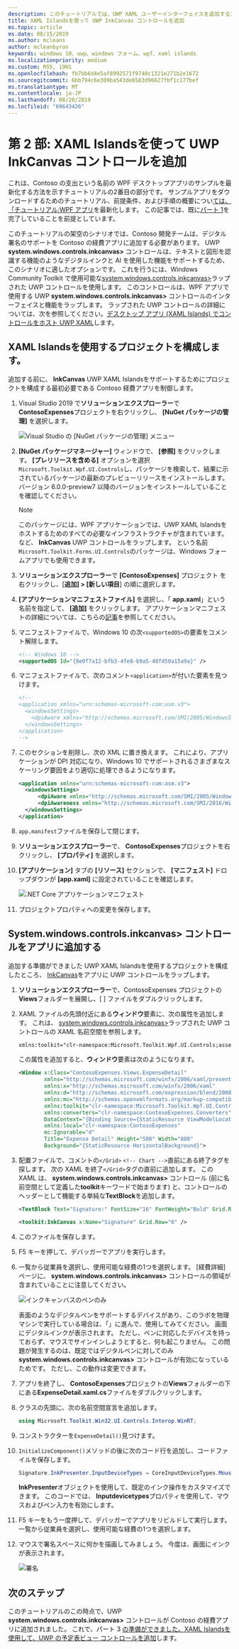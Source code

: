 ```yaml
---
description: このチュートリアルでは、UWP XAML ユーザーインターフェイスを追加する方法、MSIX パッケージを作成する方法、およびその他の最新のコンポーネントを WPF アプリに組み込む方法について説明します。
title: XAML Islandsを使って UWP InkCanvas コントロールを追加
ms.topic: article
ms.date: 08/15/2019
ms.author: mcleans
author: mcleanbyron
keywords: windows 10、uwp、windows フォーム、wpf、xaml islands
ms.localizationpriority: medium
ms.custom: RS5, 19H1
ms.openlocfilehash: fb7bb6d4e5af8992571f9740c1321e271b2e1672
ms.sourcegitcommit: 6bb794c6e309ba543de6583d96627fbf1c177bef
ms.translationtype: MT
ms.contentlocale: ja-JP
ms.lasthandoff: 08/20/2019
ms.locfileid: "69643426"
---
```

# <a name="part-2-add-a-uwp-inkcanvas-control-using-xaml-islands"></a>第 2 部: XAML Islandsを使って UWP InkCanvas コントロールを追加

これは、Contoso の支出という名前の WPF デスクトップアプリのサンプルを最新化する方法を示すチュートリアルの2番目の部分です。 サンプルアプリをダウンロードするためのチュートリアル、前提条件、および手順の概要につい[ては、「チュートリアル:WPF アプリ](modernize-wpf-tutorial.md)を最新化します。 この記事では、既に[パート 1](modernize-wpf-tutorial-1.md)を完了していることを前提としています。

このチュートリアルの架空のシナリオでは、Contoso 開発チームは、デジタル署名のサポートを Contoso の経費アプリに追加する必要があります。 UWP **system.windows.controls.inkcanvas>** コントロールは、テキストと図形を認識する機能のようなデジタルインクと AI を使用した機能をサポートするため、このシナリオに適したオプションです。 これを行うには、Windows Community Toolkit で使用可能な[system.windows.controls.inkcanvas>](https://docs.microsoft.com/windows/communitytoolkit/controls/wpf-winforms/inkcanvas)ラップされた UWP コントロールを使用します。 このコントロールは、WPF アプリで使用する UWP **system.windows.controls.inkcanvas>** コントロールのインターフェイスと機能をラップします。 ラップされた UWP コントロールの詳細については、次を参照してください。[デスクトップ アプリ (XAML Islands) でコントロールをホスト UWP XAML](xaml-islands.md)します。

## <a name="configure-the-project-to-use-xaml-islands"></a>XAML Islandsを使用するプロジェクトを構成します。

追加する前に、 **InkCanvas** UWP XAML Islandsをサポートするためにプロジェクトを構成する最初必要である Contoso 経費アプリを制御します。

1. Visual Studio 2019 で**ソリューションエクスプローラー**で**ContosoExpenses**プロジェクトを右クリックし、 **[NuGet パッケージの管理]** を選択します。

    ![Visual Studio の [NuGet パッケージの管理] メニュー](images/wpf-modernize-tutorial//ManageNuGetPackages.png)

2. **[NuGet パッケージマネージャー]** ウィンドウで、 **[参照]** をクリックします。 **[プレリリースを含める]** オプションを選択`Microsoft.Toolkit.Wpf.UI.Controls`し、パッケージを検索して、結果に示されているパッケージの最新のプレビューリリースをインストールします。 バージョン 6.0.0-preview7 以降のバージョンをインストールしていることを確認してください。

    > [!NOTE]
    > このパッケージには、WPF アプリケーションでは、UWP XAML Islandsをホストするためのすべての必要なインフラストラクチャが含まれています。 など、 **InkCanvas** UWP コントロールをラップします。 という名前`Microsoft.Toolkit.Forms.UI.Controls`のパッケージは、Windows フォームアプリでも使用できます。

3. **ソリューションエクスプローラー**で **[ContosoExpenses]** プロジェクト を右クリックし、[**追加] > [新しい項目**] の順に選択します。

4. **[アプリケーションマニフェストファイル]** を選択し、「 **app.xaml**」という名前を指定して、 **[追加]** をクリックします。 アプリケーションマニフェストの詳細については、こちらの[記事](https://docs.microsoft.com/windows/desktop/SbsCs/application-manifests)を参照してください。

5. マニフェストファイルで、Windows 10 の次`<supportedOS>`の要素をコメント解除します。

    ```xml
    <!-- Windows 10 -->
    <supportedOS Id="{8e0f7a12-bfb3-4fe8-b9a5-48fd50a15a9a}" />
    ```

6. マニフェストファイルで、次のコメント`<application>`が付いた要素を見つけます。

    ```xml
    <!--
    <application xmlns="urn:schemas-microsoft-com:asm.v3">
      <windowsSettings>
        <dpiAware xmlns="http://schemas.microsoft.com/SMI/2005/WindowsSettings">true</dpiAware>
      </windowsSettings>
    </application>
    -->
    ```

7. このセクションを削除し、次の XML に置き換えます。 これにより、アプリケーションが DPI 対応になり、Windows 10 でサポートされるさまざまなスケーリング要因をより適切に処理できるようになります。

    ```xml
    <application xmlns="urn:schemas-microsoft-com:asm.v3">
      <windowsSettings>
          <dpiAware xmlns="http://schemas.microsoft.com/SMI/2005/WindowsSettings">true/PM</dpiAware>
          <dpiAwareness xmlns="http://schemas.microsoft.com/SMI/2016/WindowsSettings">PerMonitorV2, PerMonitor</dpiAwareness>
      </windowsSettings>
    </application>
    ```

8. `app.manifest`ファイルを保存して閉じます。

9. **ソリューションエクスプローラー**で、 **ContosoExpenses**プロジェクトを右クリックし、 **[プロパティ]** を選択します。

10. **[アプリケーション]** タブの **[リソース]** セクションで、 **[マニフェスト]** ドロップダウンが **[app.xaml]** に設定されていることを確認します。

    ![.NET Core アプリケーションマニフェスト](images/wpf-modernize-tutorial/NetCoreAppManifest.png)

11. プロジェクトプロパティへの変更を保存します。

## <a name="add-an-inkcanvas-control-to-the-app"></a>System.windows.controls.inkcanvas> コントロールをアプリに追加する

追加する準備ができました UWP XAML Islandsを使用するプロジェクトを構成したところ、 [InkCanvas](https://docs.microsoft.com/windows/communitytoolkit/controls/wpf-winforms/inkcanvas)をアプリに UWP コントロールをラップします。

1. **ソリューションエクスプローラー**で、ContosoExpenses プロジェクトの**Views**フォルダーを展開し、[ ] ファイルをダブルクリックします。

2. XAML ファイルの先頭付近にある**ウィンドウ**要素に、次の属性を追加します。 これは、 [system.windows.controls.inkcanvas>](https://docs.microsoft.com/windows/communitytoolkit/controls/wpf-winforms/inkcanvas)ラップされた UWP コントロールの XAML 名前空間を参照します。

    ```xml
    xmlns:toolkit="clr-namespace:Microsoft.Toolkit.Wpf.UI.Controls;assembly=Microsoft.Toolkit.Wpf.UI.Controls"
    ```

    この属性を追加すると、**ウィンドウ**要素は次のようになります。

    ```xml
    <Window x:Class="ContosoExpenses.Views.ExpenseDetail"
            xmlns="http://schemas.microsoft.com/winfx/2006/xaml/presentation"
            xmlns:x="http://schemas.microsoft.com/winfx/2006/xaml"
            xmlns:d="http://schemas.microsoft.com/expression/blend/2008"
            xmlns:mc="http://schemas.openxmlformats.org/markup-compatibility/2006"
            xmlns:toolkit="clr-namespace:Microsoft.Toolkit.Wpf.UI.Controls;assembly=Microsoft.Toolkit.Wpf.UI.Controls"
            xmlns:converters="clr-namespace:ContosoExpenses.Converters"
            DataContext="{Binding Source={StaticResource ViewModelLocator}, Path=ExpensesDetailViewModel}"
            xmlns:local="clr-namespace:ContosoExpenses"
            mc:Ignorable="d"
            Title="Expense Detail" Height="500" Width="800"
            Background="{StaticResource HorizontalBackground}">
    ```

4. 配置ファイルで、コメントの`</Grid>` `<!-- Chart -->`直前にある終了タグを探します。 次の XAML を終了`</Grid>`タグの直前に追加します。 この XAML は、 **system.windows.controls.inkcanvas>** コントロール (前に名前空間として定義した**toolkit**キーワードで始まります) と、コントロールのヘッダーとして機能する単純な**TextBlock**を追加します。

    ```xml
    <TextBlock Text="Signature:" FontSize="16" FontWeight="Bold" Grid.Row="5" />

    <toolkit:InkCanvas x:Name="Signature" Grid.Row="6" />
    ```

5. このファイルを保存します。

6. F5 キーを押して、デバッガーでアプリを実行します。

7. 一覧から従業員を選択し、使用可能な経費の1つを選択します。 [経費詳細] ページに、 **system.windows.controls.inkcanvas>** コントロールの領域が含まれていることに注意してください。

    ![インクキャンバスのペンのみ](images/wpf-modernize-tutorial/InkCanvasPenOnly.png)

    表面のようなデジタルペンをサポートするデバイスがあり、このラボを物理マシンで実行している場合は、「」に進んで、使用してみてください。 画面にデジタルインクが表示されます。 ただし、ペンに対応したデバイスを持っておらず、マウスでサインインしようとすると、何も起こりません。 この問題が発生するのは、既定ではデジタルペンに対してのみ**system.windows.controls.inkcanvas>** コントロールが有効になっているためです。 ただし、この動作は変更できます。

8. アプリを終了し、 **ContosoExpenses**プロジェクトの**Views**フォルダーの下にある**ExpenseDetail.xaml.cs**ファイルをダブルクリックします。

9. クラスの先頭に、次の名前空間宣言を追加します。

    ```csharp
    using Microsoft.Toolkit.Win32.UI.Controls.Interop.WinRT;
    ```

10. コンストラクターを`ExpenseDetail()`見つけます。

11. `InitializeComponent()`メソッドの後に次のコード行を追加し、コードファイルを保存します。

    ```csharp
    Signature.InkPresenter.InputDeviceTypes = CoreInputDeviceTypes.Mouse | CoreInputDeviceTypes.Pen;
    ```

    **InkPresenter**オブジェクトを使用して、既定のインク操作をカスタマイズできます。 このコードでは、 **Inputdevicetypes**プロパティを使用して、マウスおよびペン入力を有効にします。

12. F5 キーをもう一度押して、デバッガーでアプリをリビルドして実行します。 一覧から従業員を選択し、使用可能な経費の1つを選択します。

13. マウスで署名スペースに何かを描画してみましょう。 今度は、画面にインクが表示されます。

    ![署名](images/wpf-modernize-tutorial/Signature.png)

## <a name="next-steps"></a>次のステップ

このチュートリアルのこの時点で、UWP **system.windows.controls.inkcanvas>** コントロールが Contoso の経費アプリに追加されました。 これで、パート 3 [の準備ができました。XAML Islandsを使用して、UWP の予定表ビュー コントロールを追加](modernize-wpf-tutorial-3.md)します。
